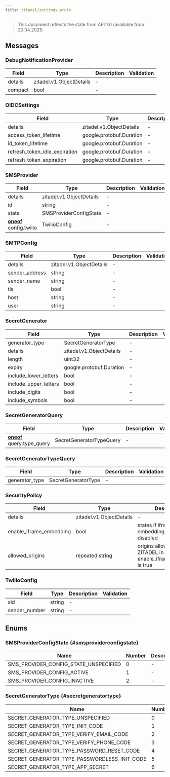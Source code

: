 ```yaml
---
title: zitadel/settings.proto
---
```

> This document reflects the state from API 1.0 (available from 20.04.2021)




## Messages


### DebugNotificationProvider



| Field | Type | Description | Validation |
| ----- | ---- | ----------- | ----------- |
| details |  zitadel.v1.ObjectDetails | - |  |
| compact |  bool | - |  |




### OIDCSettings



| Field | Type | Description | Validation |
| ----- | ---- | ----------- | ----------- |
| details |  zitadel.v1.ObjectDetails | - |  |
| access_token_lifetime |  google.protobuf.Duration | - |  |
| id_token_lifetime |  google.protobuf.Duration | - |  |
| refresh_token_idle_expiration |  google.protobuf.Duration | - |  |
| refresh_token_expiration |  google.protobuf.Duration | - |  |




### SMSProvider



| Field | Type | Description | Validation |
| ----- | ---- | ----------- | ----------- |
| details |  zitadel.v1.ObjectDetails | - |  |
| id |  string | - |  |
| state |  SMSProviderConfigState | - |  |
| [**oneof**](https://developers.google.com/protocol-buffers/docs/proto3#oneof) config.twilio |  TwilioConfig | - |  |




### SMTPConfig



| Field | Type | Description | Validation |
| ----- | ---- | ----------- | ----------- |
| details |  zitadel.v1.ObjectDetails | - |  |
| sender_address |  string | - |  |
| sender_name |  string | - |  |
| tls |  bool | - |  |
| host |  string | - |  |
| user |  string | - |  |




### SecretGenerator



| Field | Type | Description | Validation |
| ----- | ---- | ----------- | ----------- |
| generator_type |  SecretGeneratorType | - |  |
| details |  zitadel.v1.ObjectDetails | - |  |
| length |  uint32 | - |  |
| expiry |  google.protobuf.Duration | - |  |
| include_lower_letters |  bool | - |  |
| include_upper_letters |  bool | - |  |
| include_digits |  bool | - |  |
| include_symbols |  bool | - |  |




### SecretGeneratorQuery



| Field | Type | Description | Validation |
| ----- | ---- | ----------- | ----------- |
| [**oneof**](https://developers.google.com/protocol-buffers/docs/proto3#oneof) query.type_query |  SecretGeneratorTypeQuery | - |  |




### SecretGeneratorTypeQuery



| Field | Type | Description | Validation |
| ----- | ---- | ----------- | ----------- |
| generator_type |  SecretGeneratorType | - |  |




### SecurityPolicy



| Field | Type | Description | Validation |
| ----- | ---- | ----------- | ----------- |
| details |  zitadel.v1.ObjectDetails | - |  |
| enable_iframe_embedding |  bool | states if iframe embedding is enabled or disabled |  |
| allowed_origins | repeated string | origins allowed to load ZITADEL in an iframe if enable_iframe_embedding is true |  |




### TwilioConfig



| Field | Type | Description | Validation |
| ----- | ---- | ----------- | ----------- |
| sid |  string | - |  |
| sender_number |  string | - |  |






## Enums


### SMSProviderConfigState {#smsproviderconfigstate}


| Name | Number | Description |
| ---- | ------ | ----------- |
| SMS_PROVIDER_CONFIG_STATE_UNSPECIFIED | 0 | - |
| SMS_PROVIDER_CONFIG_ACTIVE | 1 | - |
| SMS_PROVIDER_CONFIG_INACTIVE | 2 | - |




### SecretGeneratorType {#secretgeneratortype}


| Name | Number | Description |
| ---- | ------ | ----------- |
| SECRET_GENERATOR_TYPE_UNSPECIFIED | 0 | - |
| SECRET_GENERATOR_TYPE_INIT_CODE | 1 | - |
| SECRET_GENERATOR_TYPE_VERIFY_EMAIL_CODE | 2 | - |
| SECRET_GENERATOR_TYPE_VERIFY_PHONE_CODE | 3 | - |
| SECRET_GENERATOR_TYPE_PASSWORD_RESET_CODE | 4 | - |
| SECRET_GENERATOR_TYPE_PASSWORDLESS_INIT_CODE | 5 | - |
| SECRET_GENERATOR_TYPE_APP_SECRET | 6 | - |




